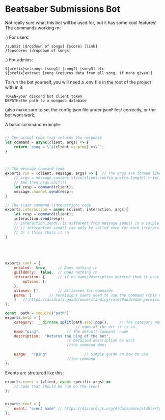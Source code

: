 # Beatsaber Submissions Bot

Not really sure what this bot will be used for, but it has some cool features!
The commands working rn:

.) For users:
```
/submit [dropdown of songs] [score] [link]
/topscores [dropdown of songs]
```

.) For admins:
```
${prefix}setsongs [song1] [song2] [song3] etc
${prefix}extract [song (returns data from all song, if none given)]
```


To run the bot yourself, you will need a .env file in the root of the project with in it:
```
TOKEN=your discord bot client token
DBPATH=the path to a mongodb database
```
(also make sure to set the config.json file under jsonFiles/ correctly, or the bot wont work.

A basic command example:
```js

// The actual code that returns the response
let command = async(client, args) => {
	return `pong = \`${client.ws.ping} ms\``;
}



// The message command code
exports.run = (client, message, args) => { 	// The args are formed like this:
	// args = message.content.slice(client.config.prefix.length).trim().split(/ +/g);
    // And then args.shift()
    let resp = command(client);
	message.channel.send(resp);
}

// The slash command (interaction) code
exports.interaction = async (client, interaction, args){
    let resp = command(client);
    interaction.send(resp); 
    // interaction.send() is different from message.send() in a couple of ways:
    // 1) interaction.send() can only be called once for each interaction
    // 2) i think thats it rn
}

  



exports.conf = {
    enabled:  true, 	// Does nothing rn
    guildOnly:  false, 	// Does nothing rn
    interaction: {      // if no name/description entered then it uses the one from help
        options: []
    },
	aliases: [], 		// Alliasses for commands
	perms: [ 		// Permisions users need to use the command (this doesnt work, use FishyBot)
	]	// https://anidiots.guide/understanding/roles#addendum-permission-names
};

const  path = require("path")
exports.help = {
	category:  __dirname.split(path.sep).pop(), 	// The category name, this returns the 
                                // name of the dir it is in
	name:"ping",            // The default command  name
	description:  "Returns the ping of the bot",
							// Detailed description on what 
							//the command does
	
	usage:  "!ping"					// Simple guide on how to use 
							//the command
};
```


Events are strutured like this:
```js
exports.event = (client, event specific args) =>
	// Code that should be run on the event
};


exports.conf = {
    event: "event name" // https://discord.js.org/#/docs/main/stable/typedef/WSEventType
};

```
